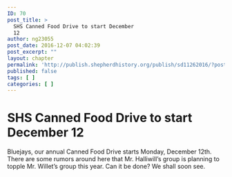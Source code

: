 ```yaml
---
ID: 70
post_title: >
  SHS Canned Food Drive to start December
  12
author: ng23055
post_date: 2016-12-07 04:02:39
post_excerpt: ""
layout: chapter
permalink: 'http://publish.shepherdhistory.org/publish/sd11262016/?post_type=chapter&p=70'
published: false
tags: [ ]
categories: [ ]
---
```

<div id="shs-canned-food-drive-to-start-december-12" class="section level1"><h1>SHS Canned Food Drive to start December 12</h1><p>Bluejays, our annual Canned Food Drive starts Monday, December 12th. There are some rumors around here that Mr. Halliwill’s group is planning to topple Mr. Willet’s group this year. Can it be done? We shall soon see.</p></div>
